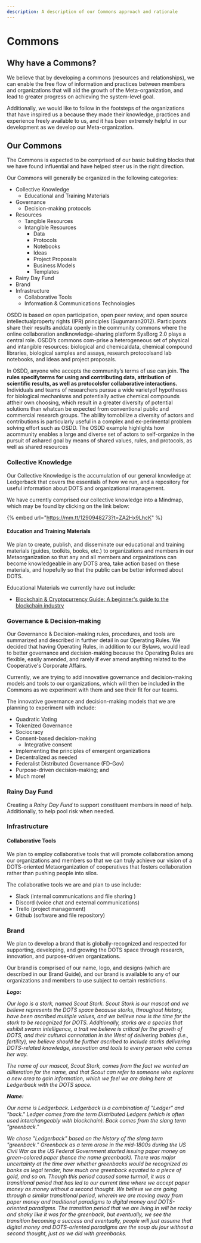 ```yaml
---
description: A description of our Commons approach and rationale
---
```


# Commons

## Why have a Commons?

We believe that by developing a commons \(resources and relationships\), we can enable the free flow of information and practices between members and organizations that will aid the growth of the Meta-organization, and lead to greater progress on achieving the system-level goal.

Additionally, we would like to follow in the footsteps of the organizations that have inspired us a because they made their knowledge, practices and experience freely available to us, and it has been extremely helpful in our development as we develop our Meta-organization.

## Our Commons

The Commons is expected to be comprised of our basic building blocks that we have found influential and have helped steer us in the right direction.

Our Commons will generally be organized in the following categories:

* Collective Knowledge
  * Educational and Training Materials
* Governance 
  * Decision-making protocols
* Resources
  * Tangible Resources
  * Intangible Resources
    * Data
    * Protocols
    * Notebooks
    * Ideas
    * Project Proposals
    * Business Models
    * Templates
* Rainy Day Fund
* Brand
* Infrastructure
  * Collaborative Tools
  * Information & Communications Technologies



OSDD is based on open participation, open peer review, and open source intellectualproperty rights \(IPR\) principles \(Sugumaran2012\). Participants share their results anddata openly in the community commons where the online collaboration andknowledge-sharing platform SysBorg 2.0 plays a central role. OSDD’s commons com-prise a heterogeneous set of physical and intangible resources: biological and chemicaldata, chemical compound libraries, biological samples and assays, research protocolsand lab notebooks, and ideas and project proposals.

In OSDD, anyone who accepts the community’s terms of use can join. **The rules specifyterms for using and contributing data, attribution of scientific results, as well as protocolsfor collaborative interactions.** Individuals and teams of researchers pursue a wide varietyof hypotheses for biological mechanisms and potentially active chemical compounds attheir own choosing, which result in a greater diversity of potential solutions than whatcan be expected from conventional public and commercial research groups. The ability tomobilize a diversity of actors and contributions is particularly useful in a complex and ex-perimental problem solving effort such as OSDD. The OSDD example highlights how acommunity enables a large and diverse set of actors to self-organize in the pursuit of ashared goal by means of shared values, rules, and protocols, as well as shared resources





### Collective Knowledge

Our Collective Knowledge is the accumulation of our general knowledge at Ledgerback that covers the essentials of how we run, and a repository for useful information about DOTS and organizational management. 

We have currently comprised our collective knowledge into a Mindmap, which may be found by clicking on the link below:

{% embed url="https://mm.tt/1290948273?t=ZA2Hx9LhcK" %}

#### Education and Training Materials

We plan to create, publish, and disseminate our educational and training materials \(guides, toolkits, books, etc.\) to organizations and members in our Metaorganization so that any and all members and organizations can become knowledgeable in any DOTS area, take action based on these materials, and hopefully so that the public can be better informed about DOTS. 

Educational Materials we currently have out include:

* [Blockchain & Cryptocurrency Guide: A beginner's guide to the blockchain industry](https://drive.google.com/file/d/1fmFROAXhtty59lc-aTG6Pn8XvcOEzZpS/view) 

### Governance & Decision-making

Our Governance & Decision-making rules, procedures, and tools are summarized and described in further detail in our Operating Rules. We decided that having Operating Rules, in addition to our Bylaws, would lead to better governance and decision-making because the Operating Rules are flexible, easily amended, and rarely if ever amend anything related to the Cooperative's Corporate Affairs. 

Currently, we are trying to add innovative governance and decision-making models and tools to our organizations, which will then be included in the Commons as we experiment with them and see their fit for our teams. 

The innovative governance and decision-making models that we are planning to experiment with include:

* Quadratic Voting
* Tokenized Governance
* Sociocracy 
* Consent-based decision-making 
  * Integrative consent
* Implementing the principles of emergent organizations
* Decentralized as needed
* Federalist Distributed Governance \(FD-Gov\)
* Purpose-driven decision-making; and
* Much more!

### Rainy Day Fund

Creating a _Rainy Day Fund_ to support constituent members in need of help. Additionally, to help pool risk when needed.

### Infrastructure

#### Collaborative Tools

We plan to employ collaborative tools that will promote collaboration among our organizations and members so that we can truly achieve our vision of a DOTS-oriented Metaorganization of cooperatives that fosters collaboration rather than pushing people into silos. 

The collaborative tools we are and plan to use include:

* Slack \(internal communications and file sharing \)
* Discord \(voice chat and external communications\)
* Trello \(project management\) 
* Github \(software and file repository\)

#### 

### **Brand** 

We plan to develop a brand that is globally-recognized and respected for supporting, developing, and growing the DOTS space through research, innovation, and purpose-driven organizations.

Our brand is comprised of our name, logo, and designs \(which are described in our Brand Guide\), and our brand is available to any of our organizations and members to use subject to certain restrictions.

_**Logo:**_

_Our logo is a stork, named Scout Stork. Scout Stork is our mascot and we believe represents the DOTS space because storks, throughout history, have been ascribed multiple values, and we believe now is the time for the stork to be recognized for DOTS. Additionally, storks are a species that exhibit swarm intelligence, a trait we believe is critical for the growth of DOTS, and their cultural connotation in the West of delivering babies \(i.e., fertility\), we believe should be further ascribed to include storks delivering DOTS-related knowledge, innovation and tools to every person who comes her way._ 

_The name of our mascot, Scout Stork, comes from the fact we wanted an alliteration for the name, and that Scout can refer to someone who explores a new area to gain information, which we feel we are doing here at Ledgerback with the DOTS space._ 

_**Name:**_

_Our name is Ledgerback. Ledgerback is a combination of "Ledger" and "back." Ledger comes from the term Distributed Ledgers \(which is often used interchangeably with blockchain\). Back comes from the slang term "greenback."_

_We chose "Ledgerback" based on the history of the slang term "greenback." Greenback as a term arose in the mid-1800s during the US Civil War as the US Federal Government started issuing paper money on green-colored paper \(hence the name greenback\). There was major uncertainty at the time over whether greenbacks would be recognized as banks as legal tender, how much one greenback equated to a piece of gold, and so on. Though this period caused some turmoil, it was a transitional period that has led to our current time where we accept paper money as money without a second thought. We believe we are going through a similar transitional period, wherein we are moving away from paper money and traditional paradigms to digital money and DOTS-oriented paradigms. The transition period that we are living in will be rocky and shaky like it was for the greenback, but eventually, we see the transition becoming a success and eventually, people will just assume that digital money and DOTS-oriented paradigms are the soup du jour without a second thought, just as we did with greenbacks._ 

